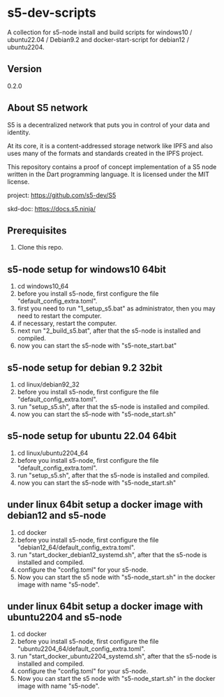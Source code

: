 # s5-dev-scripts
A collection for s5-node install and build scripts for windows10 / ubuntu22.04 / Debian9.2 and docker-start-script for debian12 / ubuntu2204.

## Version
0.2.0

## About S5 network

S5 is a decentralized network that puts you in control of your data and identity.

At its core, it is a content-addressed storage network like IPFS and also uses many of the formats and standards created in the IPFS project.

This repository contains a proof of concept implementation of a S5 node written in the Dart programming language. It is licensed under the MIT license.

project: https://github.com/s5-dev/S5

skd-doc: https://docs.s5.ninja/

## Prerequisites

1. Clone this repo.


## s5-node setup for windows10 64bit

1. cd windows10_64
2. before you install s5-node, first configure the file "default_config_extra.toml".
3. first you need to run "1_setup_s5.bat" as administrator, then you may need to restart the computer.
4. if necessary, restart the computer.
5. next run "2_build_s5.bat", after that the s5-node is installed and compiled.
6. now you can start the s5-node with "s5-note_start.bat"


## s5-node setup for debian 9.2 32bit

1. cd linux/debian92_32
2. before you install s5-node, first configure the file "default_config_extra.toml".
3. run "setup_s5.sh", after that the s5-node is installed and compiled.
4. now you can start the s5-node with "s5-node_start.sh"


## s5-node setup for ubuntu 22.04 64bit

1. cd linux/ubuntu2204_64
2. before you install s5-node, first configure the file "default_config_extra.toml".
3. run "setup_s5.sh", after that the s5-node is installed and compiled.
4. now you can start the s5-node with "s5-node_start.sh"


## under linux 64bit setup a docker image with debian12 and s5-node

1. cd docker
2. before you install s5-node, first configure the file "debian12_64/default_config_extra.toml".
2. run "start_docker_debian12_systemd.sh", after that the s5-node is installed and compiled.
3. configure the "config.toml" for your s5-node.
4. Now you can start the s5 node with "s5-node_start.sh" in the docker image with name "s5-node".

 
## under linux 64bit setup a docker image with ubuntu2204 and s5-node

1. cd docker
2. before you install s5-node, first configure the file "ubuntu2204_64/default_config_extra.toml".
2. run "start_docker_ubuntu2204_systemd.sh", after that the s5-node is installed and compiled.
3. configure the "config.toml" for your s5-node.
4. Now you can start the s5 node with "s5-node_start.sh" in the docker image with name "s5-node".


